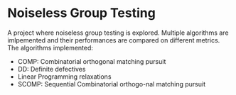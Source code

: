 # Noiseless Group Testing

A project where noiseless group testing is explored. Multiple algorithms are imlpemented and their performances are compared on different metrics.
The algorithms implemented:
- COMP: Combinatorial orthogonal matching pursuit
- DD: Definite defectives
- Linear Programming relaxations
- SCOMP: Sequential Combinatorial orthogo-nal matching pursuit

